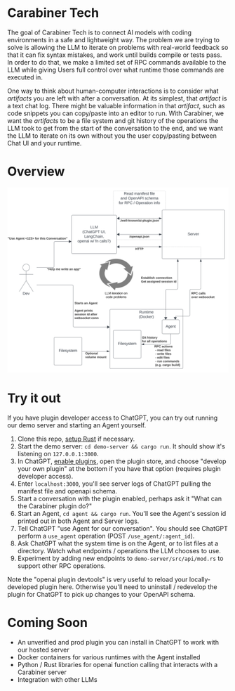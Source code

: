 # Carabiner Tech

The goal of Carabiner Tech is to connect AI models with coding environments in a safe and lightweight way. The problem we are trying to solve is allowing the LLM to iterate on problems with real-world feedback so that it can fix syntax mistakes, and work until builds compile or tests pass. In order to do that, we make a limited set of RPC commands available to the LLM while giving Users full control over what runtime those commands are executed in.

One way to think about human-computer interactions is to consider what *artifacts* you are left with after a conversation. At its simplest, that *artifact* is a text chat log. There might be valuable information in that *artifact*, such as code snippets you can copy/paste into an editor to run. With Carabiner, we want the *artifacts* to be a file system and git history of the operations the LLM took to get from the start of the conversation to the end, and we want the LLM to iterate on its own without you the user copy/pasting between Chat UI and your runtime.

# Overview


![Overview Diagram](./docs/diagrams/overview.svg)


# Try it out

If you have plugin developer access to ChatGPT, you can try out running our demo server and starting an Agent yourself.

1. Clone this repo, [setup Rust](https://www.rust-lang.org/tools/install) if necessary.
2. Start the demo server: `cd demo-server && cargo run`. It should show it's listening on `127.0.0.1:3000`.
3. In ChatGPT, [enable plugins](https://help.openai.com/en/articles/7183286-how-to-access-plugins), open the plugin store, and choose "develop your own plugin" at the bottom if you have that option (requires plugin developer access).
4. Enter `localhost:3000`, you'll see server logs of ChatGPT pulling the manifest file and openapi schema.
5. Start a conversation with the plugin enabled, perhaps ask it "What can the Carabiner plugin do?"
6. Start an Agent, `cd agent && cargo run`. You'll see the Agent's session id printed out in both Agent and Server logs.
7. Tell ChatGPT "use Agent <session id> for our conversation". You should see ChatGPT perform a `use_agent` operation (POST `/use_agent/:agent_id`).
8. Ask ChatGPT what the system time is on the Agent, or to list files at a directory. Watch what endpoints / operations the LLM chooses to use.
9. Experiment by adding new endpoints to `demo-server/src/api/mod.rs` to support other RPC operations. 

Note the "openai plugin devtools" is very useful to reload your locally-developed plugin here. Otherwise you'll need to uninstall / redevelop the plugin for ChatGPT to pick up changes to your OpenAPI schema.

# Coming Soon

 - An unverified and prod plugin you can install in ChatGPT to work with our hosted server
 - Docker containers for various runtimes with the Agent installed
 - Python / Rust libraries for openai function calling that interacts with a Carabiner server
 - Integration with other LLMs